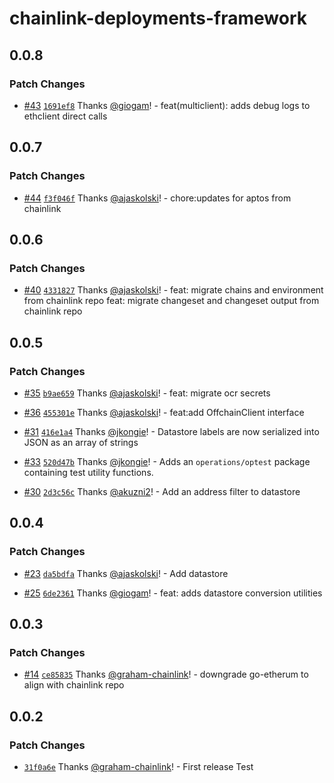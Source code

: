 # chainlink-deployments-framework

## 0.0.8

### Patch Changes

- [#43](https://github.com/smartcontractkit/chainlink-deployments-framework/pull/43) [`1691ef8`](https://github.com/smartcontractkit/chainlink-deployments-framework/commit/1691ef8020546b400b0ec939616b8dea187f94cb) Thanks [@giogam](https://github.com/giogam)! - feat(multiclient): adds debug logs to ethclient direct calls

## 0.0.7

### Patch Changes

- [#44](https://github.com/smartcontractkit/chainlink-deployments-framework/pull/44) [`f3f046f`](https://github.com/smartcontractkit/chainlink-deployments-framework/commit/f3f046f4fd3b0e24aac0abeb5208dafa7f8ba263) Thanks [@ajaskolski](https://github.com/ajaskolski)! - chore:updates for aptos from chainlink

## 0.0.6

### Patch Changes

- [#40](https://github.com/smartcontractkit/chainlink-deployments-framework/pull/40) [`4331827`](https://github.com/smartcontractkit/chainlink-deployments-framework/commit/43318272cbc9a58723c6e54bbdaaa2c98ef6d3b2) Thanks [@ajaskolski](https://github.com/ajaskolski)! - feat: migrate chains and environment from chainlink repo
  feat: migrate changeset and changeset output from chainlink repo

## 0.0.5

### Patch Changes

- [#35](https://github.com/smartcontractkit/chainlink-deployments-framework/pull/35) [`b9ae659`](https://github.com/smartcontractkit/chainlink-deployments-framework/commit/b9ae659fd4e27010fa29fcc8dac11fb55f2efe24) Thanks [@ajaskolski](https://github.com/ajaskolski)! - feat: migrate ocr secrets

- [#36](https://github.com/smartcontractkit/chainlink-deployments-framework/pull/36) [`455301e`](https://github.com/smartcontractkit/chainlink-deployments-framework/commit/455301ea3e5672e70dd5887b1675f6ec29cf577a) Thanks [@ajaskolski](https://github.com/ajaskolski)! - feat:add OffchainClient interface

- [#31](https://github.com/smartcontractkit/chainlink-deployments-framework/pull/31) [`416e1a4`](https://github.com/smartcontractkit/chainlink-deployments-framework/commit/416e1a42c537591a3c8a7f37cfcf6f54aeb9ee1a) Thanks [@jkongie](https://github.com/jkongie)! - Datastore labels are now serialized into JSON as an array of strings

- [#33](https://github.com/smartcontractkit/chainlink-deployments-framework/pull/33) [`520d47b`](https://github.com/smartcontractkit/chainlink-deployments-framework/commit/520d47bf82a9500bb7109e22559698ea6431f548) Thanks [@jkongie](https://github.com/jkongie)! - Adds an `operations/optest` package containing test utility functions.

- [#30](https://github.com/smartcontractkit/chainlink-deployments-framework/pull/30) [`2d3c56c`](https://github.com/smartcontractkit/chainlink-deployments-framework/commit/2d3c56cfbc4878ad8b705915def695a2fffc9d7b) Thanks [@akuzni2](https://github.com/akuzni2)! - Add an address filter to datastore

## 0.0.4

### Patch Changes

- [#23](https://github.com/smartcontractkit/chainlink-deployments-framework/pull/23) [`da5bdfa`](https://github.com/smartcontractkit/chainlink-deployments-framework/commit/da5bdfa13fbaee4f51900b5a92ea5b450968fff4) Thanks [@ajaskolski](https://github.com/ajaskolski)! - Add datastore

- [#25](https://github.com/smartcontractkit/chainlink-deployments-framework/pull/25) [`6de2361`](https://github.com/smartcontractkit/chainlink-deployments-framework/commit/6de236197630f604950c683af601f776f3e44444) Thanks [@giogam](https://github.com/giogam)! - feat: adds datastore conversion utilities

## 0.0.3

### Patch Changes

- [#14](https://github.com/smartcontractkit/chainlink-deployments-framework/pull/14) [`ce85835`](https://github.com/smartcontractkit/chainlink-deployments-framework/commit/ce858356ce2da7cd2a5ccc607f8569d2641096e5) Thanks [@graham-chainlink](https://github.com/graham-chainlink)! - downgrade go-etherum to align with chainlink repo

## 0.0.2

### Patch Changes

- [`31f0a6e`](https://github.com/smartcontractkit/chainlink-deployments-framework/commit/31f0a6ec6ad3289c3bd84e9f4f8765033a5b94cd) Thanks [@graham-chainlink](https://github.com/graham-chainlink)! - First release Test
